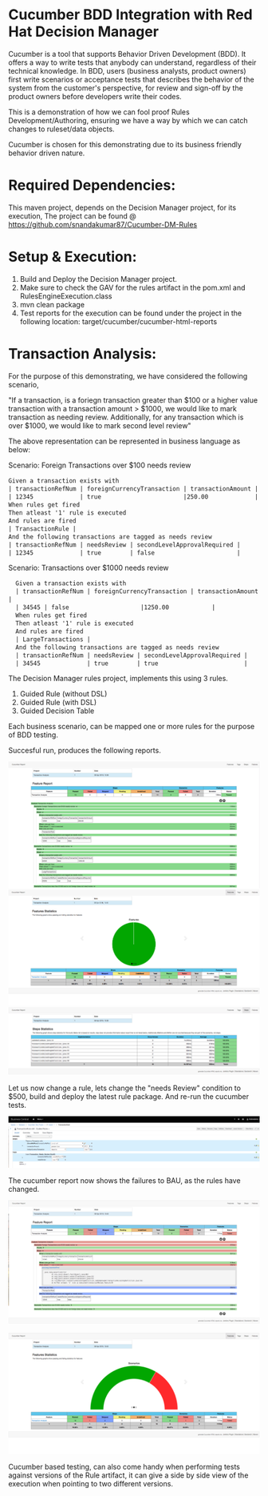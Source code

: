 # Cucumber BDD Integration with Red Hat Decision Manager

Cucumber is a tool that supports Behavior Driven Development (BDD). 
It offers a way to write tests that anybody can understand, regardless of their technical knowledge. In BDD, 
users (business analysts, product owners) first write scenarios or acceptance tests that describes the behavior 
of the system from the customer's perspective, for review and sign-off by the product owners before 
developers write their codes.

This is a demonstration of how we can fool proof Rules Development/Authoring, ensuring we have a way by which we can catch changes 
to ruleset/data objects.

Cucumber is chosen for this demonstrating due to its business friendly behavior driven nature.

Required Dependencies:
=====================

This maven project, depends on the Decision Manager project, for its execution, The project can be found @
https://github.com/snandakumar87/Cucumber-DM-Rules


Setup & Execution:
==================

1) Build and Deploy the Decision Manager project.
2) Make sure to check the GAV for the rules artifact in the pom.xml and RulesEngineExecution.class
3) mvn clean package 
4) Test reports for the execution can be found under the project in the following location:
  target/cucumber/cucumber-html-reports

Transaction Analysis:
=====================

For the purpose of this demonstrating, we have considered the following scenario,

"If a transaction, is a foriegn transaction greater than $100 or a higher value transaction with a transaction amount > $1000,
we would like to mark transaction as needing review. Additionally, for any transaction which is over $1000, we would like to
mark second level review"

The above representation can be represented in business language as below:

Scenario: Foreign Transactions over $100 needs review

    Given a transaction exists with
    | transactionRefNum | foreignCurrencyTransaction | transactionAmount |
    | 12345             | true  	                 |250.00             |
    When rules get fired
    Then atleast '1' rule is executed
    And rules are fired
    | TransactionRule |
    And the following transactions are tagged as needs review
    | transactionRefNum | needsReview | secondLevelApprovalRequired |
    | 12345             | true        | false                       |

 Scenario: Transactions over $1000 needs review
 
      Given a transaction exists with
      | transactionRefNum | foreignCurrencyTransaction | transactionAmount |
      | 34545 | false  	                 |1250.00            |
      When rules get fired
      Then atleast '1' rule is executed
      And rules are fired
      | LargeTransactions |
      And the following transactions are tagged as needs review
      | transactionRefNum | needsReview | secondLevelApprovalRequired |
      | 34545             | true        | true                        |
      
   The Decision Manager rules project, implements this using 3 rules. 
   1) Guided Rule (without DSL)
   2) Guided Rule (with DSL)
   3) Guided Decision Table
   
   Each business scenario, can be mapped one or more rules for the purpose of BDD testing.
   
   Succesful run, produces the following reports.
   
   ![Cucumber Reports](https://github.com/snandakumar87/decisionmanager-cucumber/blob/master/cucumber_report.png)![Cucumber Reports](https://github.com/snandakumar87/decisionmanager-cucumber/blob/master/Cucumber_feature.png)![Cucumber Reports](https://github.com/snandakumar87/decisionmanager-cucumber/blob/master/Cucumber_stats.png)
   
   Let us now change a rule, lets change the "needs Review" condition to $500, build and deploy the latest rule package.
   And re-run the cucumber tests.
   
   ![Changed Rule](https://github.com/snandakumar87/decisionmanager-cucumber/blob/master/changed_rule.png)
   
   The cucumber report now shows the failures to BAU, as the rules have changed.
   
   ![cucumber report failure1](https://github.com/snandakumar87/decisionmanager-cucumber/blob/master/test_failure_cucumber.png)
  
   ![cucumber report failure2](https://github.com/snandakumar87/decisionmanager-cucumber/blob/master/cucumber_scenario_failure.png)
   
   Cucumber based testing, can also come handy when performing tests against versions of the Rule artifact, it can give a side by side view of the execution when pointing to two different versions.

   
